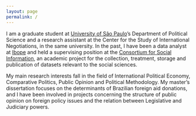 ```yaml
---
layout: page
permalink: /
---
```



I am a graduate student at [University of São Paulo](www.usp.br)’s Department of Political Science and a research assistant at the Center for the Study of International Negotiations, in the same university. In the past, I have been a data analyst at [Ibope](www.ibope.com.br) and held a supervising position at the [Consortium for Social Information](http://www.nadd.prp.usp.br/cis/), an academic project for the collection, treatment, storage and publication of datasets relevant to the social sciences.

My main research interests fall in the field of International Political Economy, Comparative Politics, Public Opinion and Political Methodology. My master’s dissertation focuses on the determinants of Brazilian foreign aid donations, and I have been involved in projects concerning the structure of public opinion on foreign policy issues and the relation between Legislative and Judiciary powers.